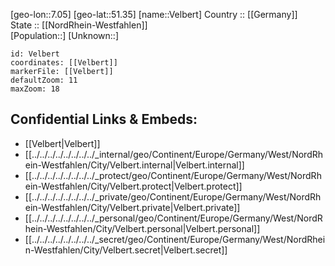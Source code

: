 ﻿---
location: [51.35,7.05] 
mapzoom: [7,12] 
mapmarker: city 
type: City
tags:
- geo/City


SpocWebEntityId: 35234
isDeleted: false
confidential: public

---
[geo-lon::7.05] 
[geo-lat::51.35] 
[name::Velbert] 
Country :: [[Germany]]  
State :: [[NordRhein-Westfahlen]]  
[Population::] 
[Unknown::] 


```leaflet
id: Velbert
coordinates: [[Velbert]] 
markerFile: [[Velbert]] 
defaultZoom: 11 
maxZoom: 18
```


## Confidential Links & Embeds: 
- [[Velbert|Velbert]]  
- [[../../../../../../../../_internal/geo/Continent/Europe/Germany/West/NordRhein-Westfahlen/City/Velbert.internal|Velbert.internal]] 
- [[../../../../../../../../_protect/geo/Continent/Europe/Germany/West/NordRhein-Westfahlen/City/Velbert.protect|Velbert.protect]] 
- [[../../../../../../../../_private/geo/Continent/Europe/Germany/West/NordRhein-Westfahlen/City/Velbert.private|Velbert.private]] 
- [[../../../../../../../../_personal/geo/Continent/Europe/Germany/West/NordRhein-Westfahlen/City/Velbert.personal|Velbert.personal]] 
- [[../../../../../../../../_secret/geo/Continent/Europe/Germany/West/NordRhein-Westfahlen/City/Velbert.secret|Velbert.secret]] 

